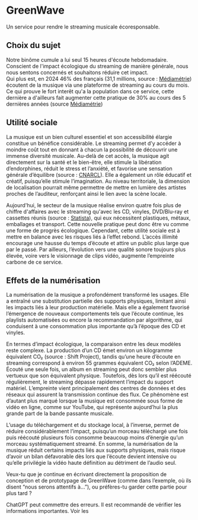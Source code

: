 # GreenWave
Un service pour rendre le streaming musicale écoresponsable.

## Choix du sujet
Notre binôme cumule a lui seul 15 heures d'écoute hebdomadaire. Conscient de l'impact écologique du streaming de manière générale, nous nous sentons concernés et souhaitons réduire cet impact.  
Qui plus est, en 2024 46% des français (31,1 millions, source : [Médiamétrie](https://www.mediametrie.fr/fr/musique-et-medias-un-engouement-tres-fort-du-public-pour-une-offre-multiple)) écoutent de la musique via une plateforme de streaming au cours du mois. Ce qui prouve le fort interêt qu'a la population dans ce service, cette dernière a d'ailleurs fait augmenter cette pratique de 30% au cours des 5 dernières années (source [Médiamétrie](https://www.mediametrie.fr/fr/musique-et-medias-un-engouement-tres-fort-du-public-pour-une-offre-multiple))


## Utilité sociale

La musique est un bien culturel essentiel et son accessibilité élargie constitue un bénéfice considérable. Le streaming permet d’y accéder à moindre coût tout en donnant à chacun la possibilité de découvrir une immense diversité musicale. Au-delà de cet accès, la musique agit directement sur la santé et le bien-être, elle stimule la libération d’endorphines, réduit le stress et l’anxiété, et favorise une sensation générale d’équilibre (source : [CNARCL](https://www.cnracl.retraites.fr/retraite/climats/societe/les-bienfaits-de-la-musique)). Elle a également un rôle éducatif et créatif, puisqu’elle stimule l’imagination. Au niveau territoriale, la dimension de localisation pourrait même permettre de mettre en lumière des artistes proches de l’auditeur, renforçant ainsi le lien avec la scène locale.

Aujourd'hui, le secteur de la musique réalise environ quatre fois plus de chiffre d'affaires avec le streaming qu'avec les CD, vinyles, DVD/Blu-ray et cassettes réunis (source : [Statista](https://fr.statista.com/infographie/31877/evolution-chiffre-musique-enregistree-par-support-physique-streaming/)), qui eux nécessitent plastiques, métaux, emballages et transport. Cette nouvelle pratique peut donc être vu comme une forme de progrès écologique. Cependant, cette utilité sociale est à mettre en balance avec les risques liés à l’effet rebond. L’accès illimité encourage une hausse du temps d’écoute et attire un public plus large que par le passé. Par ailleurs, l’évolution vers une qualité sonore toujours plus élevée, voire vers le visionnage de clips vidéo, augmente l’empreinte carbone de ce service.


## Effets de la numérisation

La numérisation de la musique a profondément transformé les usages. Elle a entraîné une substitution partielle des supports physiques, limitant ainsi les impacts liés à leur production matérielle. Mais elle a également favorisé l’émergence de nouveaux comportements tels que l’écoute continue, les playlists automatisées ou encore la recommandation par algorithme, qui conduisent à une consommation plus importante qu’à l’époque des CD et vinyles.

En termes d’impact écologique, la comparaison entre les deux modèles reste complexe. La production d’un CD émet environ un kilogramme équivalent CO₂ (source : Shift Project), tandis qu’une heure d’écoute en streaming correspond à environ 55 grammes équivalent CO₂ selon l’ADEME. Écouté une seule fois, un album en streaming peut donc sembler plus vertueux que son équivalent physique. Toutefois, dès lors qu’il est réécouté régulièrement, le streaming dépasse rapidement l’impact du support matériel. L’empreinte vient principalement des centres de données et des réseaux qui assurent la transmission continue des flux. Ce phénomène est d’autant plus marqué lorsque la musique est consommée sous forme de vidéo en ligne, comme sur YouTube, qui représente aujourd’hui la plus grande part de la bande passante musicale.

L’usage du téléchargement et du stockage local, à l’inverse, permet de réduire considérablement l’impact, puisqu’un morceau téléchargé une fois puis réécouté plusieurs fois consomme beaucoup moins d’énergie qu’un morceau systématiquement streamé. En somme, la numérisation de la musique réduit certains impacts liés aux supports physiques, mais risque d’avoir un bilan défavorable dès lors que l’écoute devient intensive ou qu’elle privilégie la vidéo haute définition au détriment de l’audio seul.

Veux-tu que je continue en écrivant directement la proposition de conception et de prototypage de GreenWave (comme dans l’exemple, où ils disent “nous serons attentifs à…”), ou préfères-tu garder cette partie pour plus tard ?

ChatGPT peut commettre des erreurs. Il est recommandé de vérifier les informations importantes. Voir les

